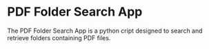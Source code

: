 # PDF Folder Search App

The PDF Folder Search App is a python cript designed to search and retrieve folders containing PDF files.
